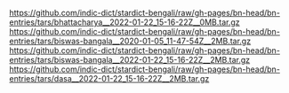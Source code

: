 https://github.com/indic-dict/stardict-bengali/raw/gh-pages/bn-head/bn-entries/tars/bhattacharya__2022-01-22_15-16-22Z__0MB.tar.gz  
https://github.com/indic-dict/stardict-bengali/raw/gh-pages/bn-head/bn-entries/tars/biswas-bangala__2020-01-05_11-47-54Z__2MB.tar.gz  
https://github.com/indic-dict/stardict-bengali/raw/gh-pages/bn-head/bn-entries/tars/biswas-bangala__2022-01-22_15-16-22Z__2MB.tar.gz  
https://github.com/indic-dict/stardict-bengali/raw/gh-pages/bn-head/bn-entries/tars/dasa__2022-01-22_15-16-22Z__2MB.tar.gz  
